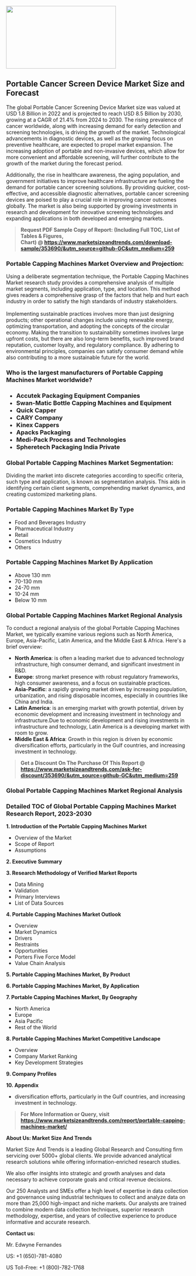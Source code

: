 <p><img class="alignnone size-medium wp-image-20088" src="https://ffe5etoiles.com/wp-content/uploads/2024/12/MST1-300x171.png" alt="" width="300" height="171" /></p><h2>Portable Cancer Screen Device Market Size and Forecast</h2><p>The global Portable Cancer Screening Device Market size was valued at USD 1.8 Billion in 2022 and is projected to reach USD 8.5 Billion by 2030, growing at a CAGR of 21.4% from 2024 to 2030. The rising prevalence of cancer worldwide, along with increasing demand for early detection and screening technologies, is driving the growth of the market. Technological advancements in diagnostic devices, as well as the growing focus on preventive healthcare, are expected to propel market expansion. The increasing adoption of portable and non-invasive devices, which allow for more convenient and affordable screening, will further contribute to the growth of the market during the forecast period.</p><p>Additionally, the rise in healthcare awareness, the aging population, and government initiatives to improve healthcare infrastructure are fueling the demand for portable cancer screening solutions. By providing quicker, cost-effective, and accessible diagnostic alternatives, portable cancer screening devices are poised to play a crucial role in improving cancer outcomes globally. The market is also being supported by growing investments in research and development for innovative screening technologies and expanding applications in both developed and emerging markets.</p></p><blockquote id="" class=""><strong>Request PDF Sample Copy of Report: (Including Full TOC, List of Tables &amp; Figures, Chart)&nbsp;@&nbsp;<strong><a href="https://www.marketsizeandtrends.com/download-sample/353690/&utm_source=github-GC&utm_medium=259" target="_blank">https://www.marketsizeandtrends.com/download-sample/353690/&utm_source=github-GC&utm_medium=259</a></strong></strong></blockquote><h3 id="" class="">Portable Capping Machines Market&nbsp;Overview and Projection:</h3><p id="" class="">Using a deliberate segmentation technique, the Portable Capping Machines Market research study provides a comprehensive analysis of multiple market segments, including application, type, and location. This method gives readers a comprehensive grasp of the factors that help and hurt each industry in order to satisfy the high standards of industry stakeholders. <br /> <br />Implementing sustainable practices involves more than just designing products; other operational changes include using renewable energy, optimizing transportation, and adopting the concepts of the circular economy. Making the transition to sustainability sometimes involves large upfront costs, but there are also long-term benefits, such improved brand reputation, customer loyalty, and regulatory compliance. By adhering to environmental principles, companies can satisfy consumer demand while also contributing to a more sustainable future for the world.</p><h3 id="" class="">Who is the largest manufacturers of&nbsp;Portable Capping Machines Market worldwide?</h3><h3 class=""><p><ul><li>Accutek Packaging Equipment Companies </li><li> Swan-Matic Bottle Capping Machines and Equipment </li><li> Quick Capper </li><li> CARY Company </li><li> Kinex Cappers </li><li> Apacks Packaging </li><li> Medi-Pack Process and Technologies </li><li> Spheretech Packaging India Private</li></ul></p></h3><h3 id="" class="">Global&nbsp;Portable Capping Machines Market Segmentation:</h3><p id="" class="">Dividing the market into discrete categories according to specific criteria, such type and application, is known as segmentation analysis. This aids in identifying certain client segments, comprehending market dynamics, and creating customized marketing plans.</p><h3 id="" class="">Portable Capping Machines Market&nbsp;By Type</h3><p><p><ul><li>Food and Beverages Industry</li><li> Pharmaceutical Industry</li><li> Retail</li><li> Cosmetics Industry</li><li> Others</p></li></ul></p></p><h3 id="" class="">Portable Capping Machines Market&nbsp;By Application</h3><p class=""><p><ul><li>Above 130 mm</li><li> 70-130 mm</li><li> 24-70 mm</li><li> 10-24 mm</li><li> Below 10 mm</li></ul></p></p><h3 id="" class="">Global Portable Capping Machines Market Regional Analysis</h3><p id="" class="">To conduct a regional analysis of the global Portable Capping Machines Market, we typically examine various regions such as North America, Europe, Asia-Pacific, Latin America, and the Middle East &amp; Africa. Here's a brief overview:</p><ul><li><strong>North America</strong>: is often a leading market due to advanced technology infrastructure, high consumer demand, and significant investment in R&amp;D.</li><li><strong>Europe</strong>: strong market presence with robust regulatory frameworks, high consumer awareness, and a focus on sustainable practices.</li><li><strong>Asia-Pacific</strong>: a rapidly growing market driven by increasing population, urbanization, and rising disposable incomes, especially in countries like China and India.</li><li><strong>Latin America</strong>: is an emerging market with growth potential, driven by economic development and increasing investment in technology and infrastructure.Due to economic development and rising investments in infrastructure and technology, Latin America is a developing market with room to grow.</li><li><strong>Middle East &amp; Africa</strong>: Growth in this region is driven by economic diversification efforts, particularly in the Gulf countries, and increasing investment in technology.</li></ul><blockquote id="" class=""><strong>Get a Discount On The Purchase Of This Report @ <strong><a href="https://www.marketsizeandtrends.com/ask-for-discount/353690/&utm_source=github-GC&utm_medium=259" target="_blank">https://www.marketsizeandtrends.com/ask-for-discount/353690/&utm_source=github-GC&utm_medium=259</a></strong></strong></blockquote><h3 id="" class="">Global Portable Capping Machines Market Regional Analysis</h3><h3 id="" class="">Detailed TOC of Global Portable Capping Machines Market Research Report, 2023-2030</h3><p id="" class=""><strong>1. Introduction of the Portable Capping Machines Market</strong></p><ul><li>Overview of the Market</li><li>Scope of Report</li><li>Assumptions</li></ul><p id="" class=""><strong>2. Executive Summary</strong></p><p id="" class=""><strong>3. Research Methodology of Verified Market Reports</strong></p><ul><li>Data Mining</li><li>Validation</li><li>Primary Interviews</li><li>List of Data Sources</li></ul><p id="" class=""><strong>4. Portable Capping Machines Market Outlook</strong></p><ul><li>Overview</li><li>Market Dynamics</li><li>Drivers</li><li>Restraints</li><li>Opportunities</li><li>Porters Five Force Model</li><li>Value Chain Analysis</li></ul><p id="" class=""><strong>5. Portable Capping Machines Market, By Product</strong></p><p id="" class=""><strong>6. Portable Capping Machines Market, By Application</strong></p><p id="" class=""><strong>7. Portable Capping Machines Market, By Geography</strong></p><ul><li>North America</li><li>Europe</li><li>Asia Pacific</li><li>Rest of the World</li></ul><p id="" class=""><strong>8. Portable Capping Machines Market Competitive Landscape</strong></p><ul><li>Overview</li><li>Company Market Ranking</li><li>Key Development Strategies</li></ul><p id="" class=""><strong>9. Company Profiles</strong></p><p id="" class=""><strong>10. Appendix</strong></p><ul><li>diversification efforts, particularly in the Gulf countries, and increasing investment in technology.</li></ul><blockquote id="" class=""><strong>For More Information or Query, visit <strong><strong><a href="https://www.marketsizeandtrends.com/report/portable-capping-machines-market/" target="_blank">https://www.marketsizeandtrends.com/report/portable-capping-machines-market/</a></strong></strong></strong></blockquote><p id="" class=""><strong>About Us: Market Size And Trends</strong></p><p id="" class="">Market Size And Trends is a leading Global Research and Consulting firm servicing over 5000+ global clients. We provide advanced analytical research solutions while offering information-enriched research studies.</p><p id="" class="">We also offer insights into strategic and growth analyses and data necessary to achieve corporate goals and critical revenue decisions.</p><p id="" class="">Our 250 Analysts and SMEs offer a high level of expertise in data collection and governance using industrial techniques to collect and analyze data on more than 25,000 high-impact and niche markets. Our analysts are trained to combine modern data collection techniques, superior research methodology, expertise, and years of collective experience to produce informative and accurate research.</p><p id="" class=""><strong>Contact us:</strong></p><p id="" class="">Mr. Edwyne Fernandes</p><p id="" class="">US: +1 (650)-781-4080</p><p id="" class="">US Toll-Free: +1 (800)-782-1768</p>
